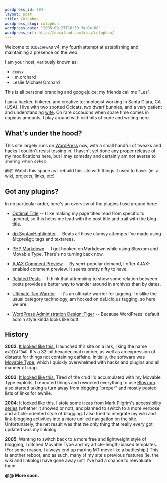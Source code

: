 ```yaml
--- 
wordpress_id: 704
layout: post
title: Colophon
wordpress_slug: colophon
wordpress_date: "2005-09-27T16:30:38-04:00"
wordpress_url: http://decafbad.com/blog/colophon/
---
```

Welcome to `0xDECAFBAD` v4, my fourth attempt at establishing and maintaining a presence on the web.

I am your host, variously known as:

* `deusx`
* l.m.orchard
* Leslie Michael Orchard

This is all personal branding and googlejuice; my friends call me "Les".

I am a hacker, tinkerer, and creative technologist working in Santa Clara, CA (USA).  I live with two spotted Ocicats, two dwarf bunnies, and a very patient and understanding [wife][wife].  On rare occasions when spare time comes in copious amounts, I play around with odd bits of code and writing here.

[wife]: http://decafbad.com/blog/2006/06/09/wedding-day-is-today

## What's under the hood?

This site largely runs on [WordPress][wp] now, with a small handful of tweaks and hacks I couldn't resist tossing in.  I haven't yet done any proper release of my modifications here, but I may someday and certainly am not averse to sharing when asked.

@@ Watch this space as I rebuild this site with things it used to have.  (ie. a wiki, projects, links, etc)

[wp]: http://www.wordpress.org

## Got any plugins?

In no particular order, here's an overview of the plugins I use around here:

* [Optimal Title](http://elasticdog.com/2004/09/optimal-title/) -- I like making my page titles read from specific to general, so this helps me lead with the post title and trail with the blog title.

* [dp.SyntaxHighlighter](http://www.dreamprojections.com/SyntaxHighlighter/) -- Beats all those clumsy attempts I've made using &amp;lt;pre&amp;gt; tags and textareas.

* [PHP Markdown](http://www.michelf.com/projects/php-markdown/) -- I got hooked on Markdown while using Blosxom and Movable Type.  There's no turning back now.

* [AJAX Comment Preview](http://blogwaffe.com/2005/06/14/298/) -- By semi-popular demand, I offer AJAX-enabled comment preview.  It seems pretty nifty to have.

* [Related Posts](http://www.w-a-s-a-b-i.com/archives/2004/05/26/wordpress-related-entries-plugin/) -- I think that attempting to show some relation between posts provides a better way to wander around in archives than by dates.

* [Ultimate Tag Warrior](http://www.neato.co.nz/ultimate-tag-warrior/) -- It's an ultimate warrior for tagging.  I dislike the usual category technology, am hooked on del.icio.us tagging, so here we are.

* [WordPress Administration Design: Tiger](http://orderedlist.com/articles/wordpress-administration-design-tiger/ "WordPress Administration Design: Tiger // Ordered List by Steve Smith") -- Because WordPress' default admin style kinda looks like butt.

## History

**2002**: [It looked like this.](http://web.archive.org/web/20020525024010/http://www.decafbad.com/) I launched this site on a lark, liking the name `oxDECAFBAD`.  It's a 32-bit hexadecimal number, as well as an expression of distaste for things not containing caffeine.   Initially, the software was [Movable Type][mt2], which I quickly overwhelmed with hacks and plugins and all manner of crap.

**2003**: [It looked like this.](http://web.archive.org/web/20030603165048/www.decafbad.com/blog/)  Tired of the crud I'd accumulated with my Movable Type exploits, I rebooted things and reworked everything to use [Blosxom][blosxom].  I also started taking a turn away from blogging "proper" and mostly posted lists of links for awhile.

**2004**: [It looked like this.](http://web.archive.org/web/20040618092324/www.decafbad.com/blog/)  I stole some ideas from [Mark Pilgrim's accessibility series](http://diveintoaccessibility.org/) (whether it showed or not), and planned to switch to a more verbose and article-oriented style of blogging.  I also tried to integrate my wiki and link-blogging activities into a more unified navigation on the site.  Unfortunately, the net result was that the only thing that really every got updated was my linkblog.

**2005**: Wanting to switch back to a more free and lightweight style of blogging, I ditched Movable Type and my article-length-biased templates.  (For some reason, I always end up making MT move like a battleship.)  This is another reboot, and as such, many of my site's previous features (ie. the wiki and linkblog) have gone away until I've had a chance to reevaluate them.

**@@ More soon.**

[mt2]: http://www.movabletype.org
[blosxom]: http://blosxom.com
